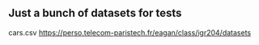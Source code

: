 ## Just a bunch of datasets for tests

cars.csv 
https://perso.telecom-paristech.fr/eagan/class/igr204/datasets